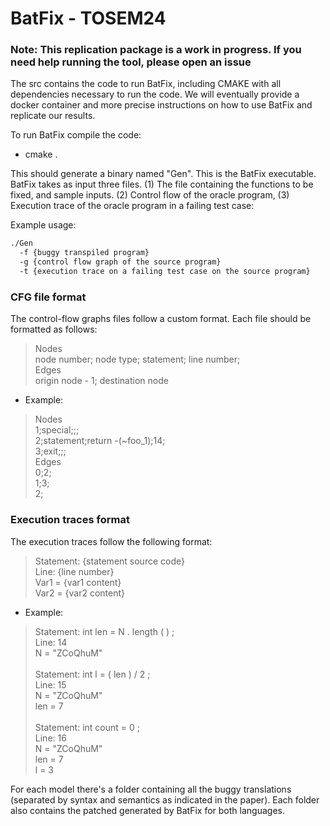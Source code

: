 # BatFix - TOSEM24

### Note: This replication package is a work in progress. If you need help running the tool, please open an issue


The src contains the code to run BatFix, including CMAKE with all dependencies
necessary to run the code. We will eventually provide a docker container and more precise
instructions on how to use BatFix and replicate our results.

To run BatFix compile the code:
* cmake .

This should generate a binary named "Gen". This is the BatFix executable.
BatFix takes as input three files. (1) The file containing the functions to be fixed,
and sample inputs. (2) Control flow of the oracle program, (3) Execution trace of
the oracle program in a failing test case:

Example usage:
```bash
./Gen
  -f {buggy transpiled program}
  -g {control flow graph of the source program}
  -t {execution trace on a failing test case on the source program}
```
### CFG file format


The control-flow graphs files follow a custom format. Each file should be formatted as follows:

> Nodes \
node number; node type; statement; line number; \
Edges \
origin node - 1; destination node

* Example:

>Nodes\
1;special;;;\
2;statement;return -(~foo_1);14;\
3;exit;;;\
Edges\
0;2;\
1;3;\
2;


### Execution traces format

The execution traces follow the following format:

> Statement: {statement source code} \
Line: {line number} \
Var1 = {var1 content} \
Var2 = {var2 content}

* Example:

> Statement: int len = N . length ( ) ; \
Line: 14 \
N = "ZCoQhuM" \
\
Statement: int l = ( len ) / 2 ; \
Line: 15 \
N = "ZCoQhuM" \
len = 7 \
\
Statement: int count = 0 ; \
Line: 16 \
N = "ZCoQhuM" \
len = 7 \
l = 3


For each model there's a folder containing all the buggy translations (separated by syntax
and semantics as indicated in the paper). Each folder also contains the patched generated by BatFix for
both languages.
